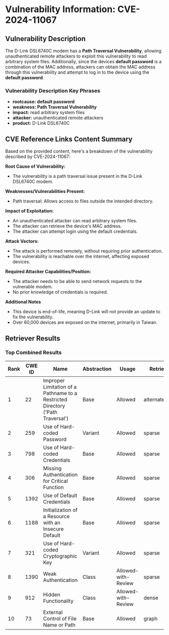 # Vulnerability Information: CVE-2024-11067

## Vulnerability Description
The D-Link DSL6740C modem has a **Path Traversal Vulnerability**, allowing unauthenticated remote attackers to exploit this vulnerability to read arbitrary system files. Additionally, since the devices **default password** is a combination of the MAC address, attackers can obtain the MAC address through this vulnerability and attempt to log in to the device using the **default password**.

### Vulnerability Description Key Phrases
- **rootcause:** **default password**
- **weakness:** **Path Traversal Vulnerability**
- **impact:** read arbitrary system files
- **attacker:** unauthenticated remote attackers
- **product:** D-Link DSL6740C

## CVE Reference Links Content Summary
Based on the provided content, here's a breakdown of the vulnerability described by CVE-2024-11067:

**Root Cause of Vulnerability:**
- The vulnerability is a path traversal issue present in the D-Link DSL6740C modem.

**Weaknesses/Vulnerabilities Present:**
- Path traversal: Allows access to files outside the intended directory.

**Impact of Exploitation:**
- An unauthenticated attacker can read arbitrary system files.
- The attacker can retrieve the device's MAC address.
- The attacker can attempt login using the default credentials.

**Attack Vectors:**
- The attack is performed remotely, without requiring prior authentication.
- The vulnerability is reachable over the internet, affecting exposed devices.

**Required Attacker Capabilities/Position:**
- The attacker needs to be able to send network requests to the vulnerable modem.
- No prior knowledge of credentials is required.

**Additional Notes**
- This device is end-of-life, meaning D-Link will not provide an update to fix the vulnerability.
- Over 60,000 devices are exposed on the internet, primarily in Taiwan.

## Retriever Results

### Top Combined Results

| Rank | CWE ID | Name | Abstraction | Usage  | Retrievers | Individual Scores |
|------|--------|------|-------------|-------|------------|-------------------|
| 1 | 22 | Improper Limitation of a Pathname to a Restricted Directory ('Path Traversal') | Base | Allowed | alternate_terms | 0.800 |
| 2 | 259 | Use of Hard-coded Password | Variant | Allowed | sparse | 0.362 |
| 3 | 798 | Use of Hard-coded Credentials | Base | Allowed | sparse | 0.361 |
| 4 | 306 | Missing Authentication for Critical Function | Base | Allowed | sparse | 0.357 |
| 5 | 1392 | Use of Default Credentials | Base | Allowed | sparse | 0.345 |
| 6 | 1188 | Initialization of a Resource with an Insecure Default | Base | Allowed | sparse | 0.340 |
| 7 | 321 | Use of Hard-coded Cryptographic Key | Variant | Allowed | sparse | 0.327 |
| 8 | 1390 | Weak Authentication | Class | Allowed-with-Review | sparse | 0.327 |
| 9 | 912 | Hidden Functionality | Class | Allowed-with-Review | dense | 0.523 |
| 10 | 73 | External Control of File Name or Path | Base | Allowed | graph | 0.002 |

